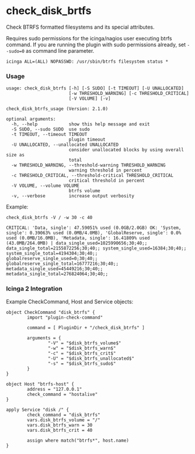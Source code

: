 check_disk_brtfs
================

Check BTRFS formatted filesystems and its special attributes.

Requires sudo permissions for the icinga/nagios user executing btrfs
command. If you are running the plugin with sudo permissions already,
set `--sudo=0` as command line parameter.

```
icinga ALL=(ALL) NOPASSWD: /usr/sbin/btrfs filesystem status *
```

### Usage

```
usage: check_disk_btrfs [-h] [-S SUDO] [-t TIMEOUT] [-U UNALLOCATED]
                        [-w THRESHOLD_WARNING] [-c THRESHOLD_CRITICAL]
                        [-V VOLUME] [-v]

check_disk_btrfs_usage (Version: 2.1.0)

optional arguments:
  -h, --help            show this help message and exit
  -S SUDO, --sudo SUDO  use sudo
  -t TIMEOUT, --timeout TIMEOUT
                        plugin timeout
  -U UNALLOCATED, --unallocated UNALLOCATED
                        consider unallocated blocks by using overall size as
                        total
  -w THRESHOLD_WARNING, --threshold-warning THRESHOLD_WARNING
                        warning threshold in percent
  -c THRESHOLD_CRITICAL, --threshold-critical THRESHOLD_CRITICAL
                        critical threshold in percent
  -V VOLUME, --volume VOLUME
                        btrfs volume
  -v, --verbose         increase output verbosity
```

Example:

```
check_disk_btrfs -V / -w 30 -c 40

CRITICAL: 'Data, single': 47.59051% used (0.0GB/2.0GB) OK: 'System, single': 0.39063% used (0.0MB/4.0MB), 'GlobalReserve, single': 0.0% used (0.0MB/16.0MB), 'Metadata, single': 16.41809% used (43.0MB/264.0MB) | data_single_used=1025990656;30;40;; data_single_total=2155872256;30;40;; system_single_used=16384;30;40;; system_single_total=4194304;30;40;; globalreserve_single_used=0;30;40;; globalreserve_single_total=16777216;30;40;; metadata_single_used=45449216;30;40;; metadata_single_total=276824064;30;40;;
```

### Icinga 2 Integration

Example CheckCommand, Host and Service objects:

```
object CheckCommand "disk_btrfs" {
        import "plugin-check-command"

        command = [ PluginDir + "/check_disk_btrfs" ]

        arguments = {
                "-V" = "$disk_btrfs_volume$"
                "-w" = "$disk_btrfs_warn$"
                "-c" = "$disk_btrfs_crit$"
                "-U" = "$disk_btrfs_unallocated$"
                "-s" = "$disk_btrfs_sudo$"
        }
}

object Host "btrfs-host" {
        address = "127.0.0.1"
        check_command = "hostalive"
}

apply Service "disk /" {
        check_command = "disk_btrfs"
        vars.disk_btrfs_volume = "/"
        vars.disk_btrfs_warn = 30
        vars.disk_btrfs_crit = 40

        assign where match("btrfs*", host.name)
}
```

